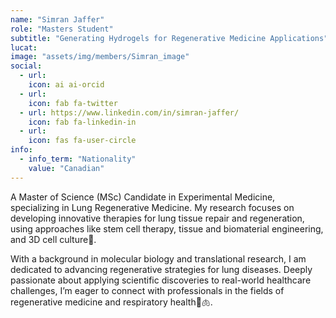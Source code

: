 ```yaml
---
name: "Simran Jaffer"
role: "Masters Student"
subtitle: "Generating Hydrogels for Regenerative Medicine Applications"
lucat: 
image: "assets/img/members/Simran_image"
social:
  - url: 
    icon: ai ai-orcid
  - url: 
    icon: fab fa-twitter
  - url: https://www.linkedin.com/in/simran-jaffer/
    icon: fab fa-linkedin-in
  - url: 
    icon: fas fa-user-circle
info:
  - info_term: "Nationality"
    value: "Canadian"
---
```

A Master of Science (MSc) Candidate in Experimental Medicine, specializing in Lung Regenerative Medicine. My research focuses on developing innovative therapies for lung tissue repair and regeneration, using approaches like stem cell therapy, tissue and biomaterial engineering, and 3D cell culture🧫.

With a background in molecular biology and translational research, I am dedicated to advancing regenerative strategies for lung diseases. Deeply passionate about applying scientific discoveries to real-world healthcare challenges, I’m eager to connect with professionals in the fields of regenerative medicine and respiratory health🔬🫁.

